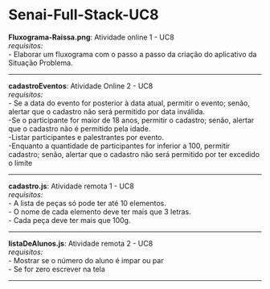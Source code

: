 # Senai-Full-Stack-UC8

**Fluxograma-Raissa.png**: Atividade online 1 - UC8  
  _requisitos:_  
    - Elaborar um fluxograma com o passo a passo da criação do aplicativo da Situação Problema.

- - - - - - 

**cadastroEventos**: Atividade Online 2 - UC8   
  _requisitos:_    
    - Se a data do evento for posterior à data atual, permitir o evento; senão, alertar que o cadastro não será permitido por data inválida.  
    -Se o participante for maior de 18 anos, permitir o cadastro; senão, alertar que o cadastro não é permitido pela idade.  
    -Listar participantes e palestrantes por evento.  
    -Enquanto a quantidade de participantes for inferior a 100, permitir cadastro; senão, alertar que o cadastro não será permitido por ter excedido o limite  

- - - - - - 

**cadastro.js**: Atividade remota 1 - UC8  
  _requisitos:_   
    - A lista de peças só pode ter até 10 elementos.  
    - O nome de cada elemento deve ter mais que 3 letras.  
    - Cada peça deve ter mais que 100g.  

- - - - - - 

**listaDeAlunos.js**: Atividade remota 2 - UC8  
 _requisitos:_  
    - Mostrar se o número do aluno é impar ou par  
    - Se for zero escrever na tela  

- - - - - - 




